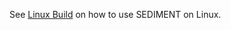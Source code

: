 <!--
 * Copyright (c) 2023-2024 Peraton Labs
 * SPDX-License-Identifier: Apache-2.0

 * Distribution Statement “A” (Approved for Public Release, Distribution Unlimited).
-->

See [Linux Build](../../README.md) on how to use SEDIMENT on Linux.


